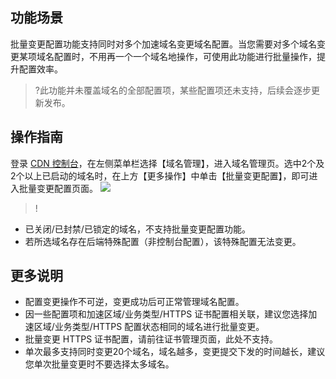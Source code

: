 

## 功能场景

批量变更配置功能支持同时对多个加速域名变更域名配置。当您需要对多个域名变更某项域名配置时，不用再一个一个域名地操作，可使用此功能进行批量操作，提升配置效率。

>?此功能并未覆盖域名的全部配置项，某些配置项还未支持，后续会逐步更新发布。

## 操作指南

登录 [CDN 控制台](https://console.cloud.tencent.com/cdn)，在左侧菜单栏选择【域名管理】，进入域名管理页。选中2个及2个以上已启动的域名时，在上方【更多操作】中单击【批量变更配置】，即可进入批量变更配置页面。
![](https://main.qcloudimg.com/raw/1cb66afa901523156c1334d059586e39.png)


>!
- 已关闭/已封禁/已锁定的域名，不支持批量变更配置功能。
- 若所选域名存在后端特殊配置（非控制台配置），该特殊配置无法变更。


##  更多说明

- 配置变更操作不可逆，变更成功后可正常管理域名配置。
- 因一些配置项和加速区域/业务类型/HTTPS 证书配置相关联，建议您选择加速区域/业务类型/HTTPS 配置状态相同的域名进行批量变更。
- 批量变更 HTTPS 证书配置，请前往证书管理页面，此处不支持。
- 单次最多支持同时变更20个域名，域名越多，变更提交下发的时间越长，建议您单次批量变更时不要选择太多域名。


